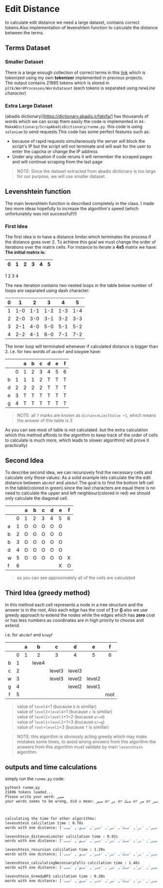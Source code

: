# Edit Distance

to calculate edit distance we need a large dataset, contains correct tokens.Also implementation of levenshtein function to calculate the distance between the terms.

## Terms Dataset

### Smaller Dataset

There is a large enough collection of correct terms in this [link](http://khodam.altervista.org/%D9%84%DB%8C%D8%B3%D8%AA-%D9%87%D9%85%D9%87-%DA%A9%D9%84%D9%85%D8%A7%D8%AA-%D9%81%D8%A7%D8%B1%D8%B3%DB%8C-%D9%85%D8%AC%D9%85%D9%88%D8%B9%D9%87-%DA%A9%D8%A7%D9%85%D9%84/) which is tokenized using my own **tokenizer** implemented in previous projects.<br>
The output contains 21895 tokens which is stored in `pltk/WordProcesses/WordsDataset` (each tokens is separated using *newLine character*)

### Extra Large Dataset
(abadis dictionary)[https://dictionary.abadis.ir/fatofa/] has thousands of words which we can scrap them easily the code is implemented in `04-MakeADictionary/ScrapAbadisDictionary/runme.py`.
this code is using `selenium` to send requests.This code has some perfect features such as:
- because of rapid requests simultaneously the server will block the script's IP but the script will not terminate and will wait for the user to enter the capcha or change the IP address
- Under any situation if code reruns it will remember the scraped pages and will continue scraping from the last page

> NOTE: Since the dataset extracted from abadis dictionary is too large for our purpose, we will use smaller dataset.
## Levenshtein function

The main levenshtein function is described completely in the class.
I made two more ideas hopefully to increase the algorithm's speed (which unfortunately was not successful!!!)

### First Idea
The first idea is to have a distance limiter.which terminates the process if the distance goes over 2.
To achieve this goal we must change the order of iterations over the matrix cells.
For instance to iterate a **4x5** matrix we have:<br>
**The initial matrix is:**

|0|1|2|3|4|5|
|-|-|-|-|-|-|
1
2
3
4

The new iteration contains two nested loops in the table below number of loops are separated using dash character:

|0|1|2|3|4|5|
|-|-|-|-|-|-|
1|1-0|1-1|1-2|1-3|1-4
2|2-0|3-0|3-1|3-2|3-3
3|2-1|4-0|5-0|5-1|5-2
4|2-2|4-1|6-0|7-1|7-2

The inner loop will terminated whenever if calculated distance is bigger than 2.
i.e. for two words of `abcdef` and `bdeg`we have:

|||a|b|c|d|e|f|
|-|-|-|-|-|-|-|-
||0|1|2|3|4|5|6
b|1|1|1|2|T|T|T
d|2|2|2|2|T|T|T
e|3|T|T|T|T|T|T
g|4|T|T|T|T|T|T

> NOTE: all `T` marks are known as `distanceLimitValue +1`, which means the answer of this table is 3

As you can see most of table is not calculated. but the extra calculation which this method affords to the algorithm to keep track of the order of cells to calculate is much more, which leads to slower algorithm(I will prove it practically)

## Second Idea
To describe second idea, we can recursively find the necessary cells and calculate only those values:
As a solid example lets calculate the the edit distance between `abcdef` and `abbdwf`.The goal is to find the bottom left cell in the table(colored in green).since the last characters are equal there is no need to calculate the upper and left neighbour(colored in red) we should only calculate the diagonal cell.

| | |a|b|c|d|e|f|
|-|-|-|-|-|-|-|-
| |0|1|2|3|4|5|6
|a|1|O|O|O|O|O|
|b|2|O|O|O|O|O|
|b|3|O|O|O|O|O|
|d|4|O|O|O|O|O|
|w|5|O|O|O|O|O|X
|f|6| | | | |X|O

> as you can see approximately all of the cells are calculated

## Third Idea (greedy method)
In this method each cell represents a node in a tree structure and the answer is in the root, Also each edge has the cost of <u><b>1</b></u> or <u><b>0</b></u> also we use greedy approach to extend the nodes while the edges which has **zero** cost or has less numbers as coordinates are in high priority to choose and extend.<br>

i.e. for `abcdef` and `bcwgf`

| | |a|b|c|d|e|f|
|:-:|:-:|:-:|:-:|:-:|:-:|:-:|:-:
| |0|1|2|3|4|5|6
|b|1| |leve4| | | |
|c|2| | |level3|level3| |
|w|3| | |level3|level2|level2|
|g|4| | | |level2|level1|
|f|5| | | | | |root

> value of `level4`=1 (bucause `b` is simillar)<br>
> value of `level3`=`level4`=1 (bucause `c` is simillar)<br>
> value of `level2`=`level3`+1=2 (bucause `w!=d`)<br>
> value of `level1`=`level2`+1=3 (bucause `e!=g`)<br>
> value of `root`=`level1`=3 (bucause `f` is simillar)<br>

> NOTE: this algorithm is obviously acting greedy which may make mistakes some times, to avoid wrong answers from this algorithm the answers from this algorithm must validate by main `levenshtein` algorithm.

## outputs and time calculations

simply run the `runme.py` code:
```bash
python3 runme.py
21896 tokens loaded...
Please write your word: سبر
your words seems to be wrong, did u mean: سپر or بر or سبک or سر or جبر or سبق or سبب



calculating the time for other algorithms:
levenshtein calcilation time : 0.78s
words with one distance: ['سپر', 'بر', 'سبک', 'سر', 'جبر', 'سبق', 'سبب'] and number of words whith 2 distance: 250

levenshtein_distanceLimiter calcilation time : 0.92s
words with one distance: ['سپر', 'بر', 'سبک', 'سر', 'جبر', 'سبق', 'سبب'] and number of words whith 2 distance: 250

levenshtein_recursion calcilation time : 1.29s
words with one distance: ['سپر', 'بر', 'سبک', 'سر', 'جبر', 'سبق', 'سبب'] and number of words whith 2 distance: 250

levenshtein_calculatingNecessaryCells calcilation time : 1.40s
words with one distance: ['سپر', 'بر', 'سبک', 'سر', 'جبر', 'سبق', 'سبب'] and number of words whith 2 distance: 250

levenshtein_GreedyBFS calcilation time : 0.20s
words with one distance: ['سپر', 'بر', 'سبک', 'سر', 'جبر', 'سبق', 'سبب'] and number of words whith 2 distance: 0


```
